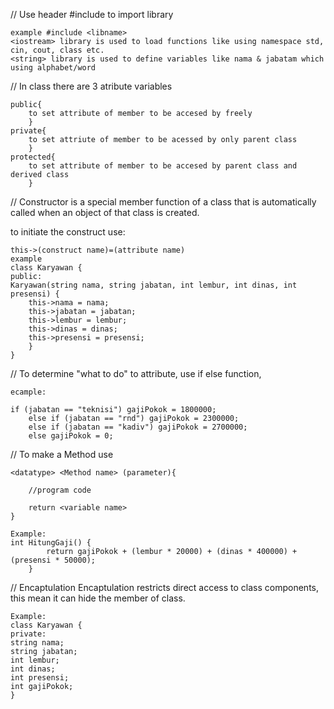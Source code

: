 // Use header #include to import library

    example #include <libname>
    <iostream> library is used to load functions like using namespace std, cin, cout, class etc.
    <string> library is used to define variables like nama & jabatam which using alphabet/word

// In class there are 3 atribute variables
   
    public{
        to set attribute of member to be accesed by freely
        }
    private{
        to set attriute of member to be acessed by only parent class
        }
    protected{
        to set attribute of member to be accesed by parent class and derived class
        } 

// Constructor is a special member function of a class that is automatically called when an object of that class is created.

to initiate the construct use:

    this->(construct name)=(attribute name)
    example
    class Karyawan {
    public:
    Karyawan(string nama, string jabatan, int lembur, int dinas, int presensi) {
        this->nama = nama;
        this->jabatan = jabatan;
        this->lembur = lembur;
        this->dinas = dinas;
        this->presensi = presensi;
        }
    }

// To determine "what to do" to attribute, use if else function,

    ecample:
    
    if (jabatan == "teknisi") gajiPokok = 1800000;
        else if (jabatan == "rnd") gajiPokok = 2300000;
        else if (jabatan == "kadiv") gajiPokok = 2700000;
        else gajiPokok = 0;

// To make a Method use 
    
    <datatype> <Method name> (parameter){

        //program code

        return <variable name>
    }

    Example:
    int HitungGaji() {
            return gajiPokok + (lembur * 20000) + (dinas * 400000) + (presensi * 50000);
        }  

//  Encaptulation
    Encaptulation restricts direct access to class components, this mean it can hide the member of class.

    Example:
    class Karyawan {
    private:
    string nama;
    string jabatan;
    int lembur;
    int dinas;
    int presensi;
    int gajiPokok;
    }
